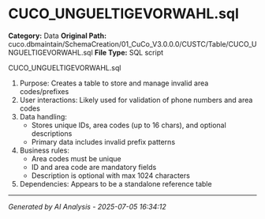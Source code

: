 # CUCO_UNGUELTIGEVORWAHL.sql

**Category:** Data
**Original Path:** cuco.dbmaintain/SchemaCreation/01_CuCo_V3.0.0.0/CUSTC/Table/CUCO_UNGUELTIGEVORWAHL.sql
**File Type:** SQL script

CUCO_UNGUELTIGEVORWAHL.sql
1. Purpose: Creates a table to store and manage invalid area codes/prefixes
2. User interactions: Likely used for validation of phone numbers and area codes
3. Data handling:
   - Stores unique IDs, area codes (up to 16 chars), and optional descriptions
   - Primary data includes invalid prefix patterns
4. Business rules:
   - Area codes must be unique
   - ID and area code are mandatory fields
   - Description is optional with max 1024 characters
5. Dependencies: Appears to be a standalone reference table

---
*Generated by AI Analysis - 2025-07-05 16:34:12*
